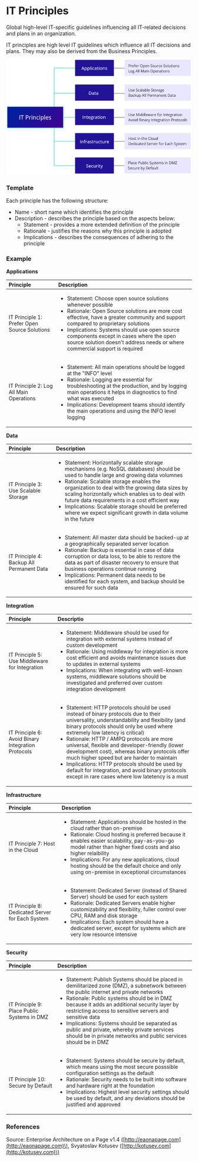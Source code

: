 # IT Principles

Global high-level IT-specific guidelines influencing all IT-related decisions and plans in an organization.

IT principles are high level IT guidelines which influence all IT decisions and plans. They may also be derived from the Business Principles.

![](../../.gitbook/assets/3b_standards-_it-principlses.jpg)

### Template

Each principle has the following structure:

* Name - short name which identifies the principle
* Description - describes the principle based on the aspects below:
  * Statement - provides a more extended definition of the principle
  * Rationale - justifies the reasons why this principle is adopted
  * Implications - describes the consequences of adhering to the principle







### Example

**Applications**

<table>
  <thead>
    <tr>
      <th style="text-align:left">Principle</th>
      <th style="text-align:left">Description</th>
    </tr>
  </thead>
  <tbody>
    <tr>
      <td style="text-align:left">IT Principle 1: Prefer Open Source Solutions</td>
      <td style="text-align:left">
        <ul>
          <li>Statement: Choose open source solutions whenever possible</li>
          <li>Rationale: Open Source solutions are more cost effective, have a greater
            community and support compared to proprietary solutions</li>
          <li>Implications: Systems should use open source components except in cases
            where the open source solution doesn&apos;t address needs or where commercial
            support is required</li>
        </ul>
      </td>
    </tr>
    <tr>
      <td style="text-align:left">IT Principle 2: Log All Main Operations</td>
      <td style="text-align:left">
        <ul>
          <li>Statement: All main operations should be logged at the &quot;INFO&quot;
            level</li>
          <li>Rationale: Logging are essential for troubleshooting at the production,
            and by logging main operations it helps in diagnostics to find what was
            executed</li>
          <li>Implications: Development teams should identify the main operations and
            using the INFO level logging</li>
        </ul>
      </td>
    </tr>
  </tbody>
</table>

**Data**

<table>
  <thead>
    <tr>
      <th style="text-align:left">Principle</th>
      <th style="text-align:left">Description</th>
    </tr>
  </thead>
  <tbody>
    <tr>
      <td style="text-align:left">IT Principle 3: Use Scalable Storage</td>
      <td style="text-align:left">
        <ul>
          <li>Statement: Horizontally scalable storage mechanisms (e.g. NoSQL databases)
            should be used to handle large and growing data volumnes</li>
          <li>Rationale: Scalable storage enables the organization to deal with the
            growing data sizes by scaling horizontally which enables us to deal with
            future data requirements in a cost efficient way</li>
          <li>Implications: Scalable storage should be preferred where we expect significant
            growth in data volume in the future</li>
        </ul>
      </td>
    </tr>
    <tr>
      <td style="text-align:left">IT Principle 4: Backup All Permanent Data</td>
      <td style="text-align:left">
        <ul>
          <li>Statement: All master data should be backed-up at a geographically separated
            server location</li>
          <li>Rationale: Backup is essential in case of data corruption or data loss,
            to be able to restore the data as part of disaster recovery to ensure that
            business operations continue running</li>
          <li>Implications: Permanent data needs to be identified for each system, and
            backup should be ensured for such data</li>
        </ul>
      </td>
    </tr>
  </tbody>
</table>

**Integration**

<table>
  <thead>
    <tr>
      <th style="text-align:left">Principle</th>
      <th style="text-align:left">Descriptio</th>
    </tr>
  </thead>
  <tbody>
    <tr>
      <td style="text-align:left">IT Principle 5: Use Middleware for Integration</td>
      <td style="text-align:left">
        <ul>
          <li>Statement: Middleware should be used for integration with external systems
            instead of custom development</li>
          <li>Rationale: Using middleway for integration is more cost efficient and
            avoids maintenance issues due to updates in external systems</li>
          <li>Implications: When integrating with well-known systems, middleware solutions
            should be investigated and preferred over custom integration development</li>
        </ul>
      </td>
    </tr>
    <tr>
      <td style="text-align:left">IT Principle 6: Avoid Binary Integration Protocols</td>
      <td style="text-align:left">
        <p></p>
        <ul>
          <li>Statement: HTTP protocols should be used instead of binary protocols due
            to their universality, understandability and flexibility (and binary protocols
            should only be used where extremely low latency is critical)</li>
          <li>Rationale: HTTP / AMPQ protocols are more universal, flexible and developer-friendly
            (lower development cost), whereas binary protocols offer much higher speed
            but are harder to maintain</li>
          <li>Implications: HTTP protocols should be used by default for integration,
            and avoid binary protocols except in rare cases where low latetency is
            a must</li>
        </ul>
      </td>
    </tr>
  </tbody>
</table>

**Infrastructure**

<table>
  <thead>
    <tr>
      <th style="text-align:left">Principle</th>
      <th style="text-align:left">Description</th>
    </tr>
  </thead>
  <tbody>
    <tr>
      <td style="text-align:left">IT Principle 7: Host in the Cloud</td>
      <td style="text-align:left">
        <p></p>
        <ul>
          <li>Statement: Applications should be hosted in the cloud rather than on-premise</li>
          <li>Rationale: Cloud hosting is preferred because it enables easier scalability,
            pay-as-you-go model rather than higher fixed costs and also higher relaibility</li>
          <li>Implications: For any new applications, cloud hosting should be the default
            choice and only using on-premise in exceptional circumstances</li>
        </ul>
      </td>
    </tr>
    <tr>
      <td style="text-align:left">IT Principle 8: Dedicated Server for Each System</td>
      <td style="text-align:left">
        <p></p>
        <ul>
          <li>Statement: Dedicated Server (instead of Shared Server) should be used
            for each system</li>
          <li>Rationale: Dedicated Servers enable higher customizability and flexibility,
            fuller control over CPU, RAM and disk storage</li>
          <li>Implications: Each system should have a dedicated server, except for systems
            which are very low resource intensive</li>
        </ul>
      </td>
    </tr>
  </tbody>
</table>

**Security**

<table>
  <thead>
    <tr>
      <th style="text-align:left">Principle</th>
      <th style="text-align:left">Description</th>
    </tr>
  </thead>
  <tbody>
    <tr>
      <td style="text-align:left">IT Principle 9: Place Public Systems in DMZ</td>
      <td style="text-align:left">
        <p></p>
        <ul>
          <li>Statement: Publish Systems should be placed in demilitarized zone (DMZ),
            a subnetwork between the public internet and private networks</li>
          <li>Rationale: Public systems should be in DMZ because it adds an additional
            security layer by restricting access to sensitive servers and sensitive
            data</li>
          <li>Implications: Systems should be separated as public and private, whereby
            private services should be in private networks and public services should
            be in DMZ</li>
        </ul>
      </td>
    </tr>
    <tr>
      <td style="text-align:left">IT Principle 10: Secure by Default</td>
      <td style="text-align:left">
        <p></p>
        <ul>
          <li>Statement: Systems should be secure by default, which means using the
            most secure posssible configuration settings as the default</li>
          <li>Rationale: Security needs to be built into software and hardware right
            at the foundation</li>
          <li>Implications: Highest level security settings should be used by default,
            and any deviations should be justified and approved</li>
        </ul>
      </td>
    </tr>
  </tbody>
</table>

### References

Source: Enterprise Architecture on a Page v1.4 \([http://eaonapage.com](http://eaonapage.com)\), Svyatoslav Kotusev \([http://kotusev.com](http://kotusev.com)\)

